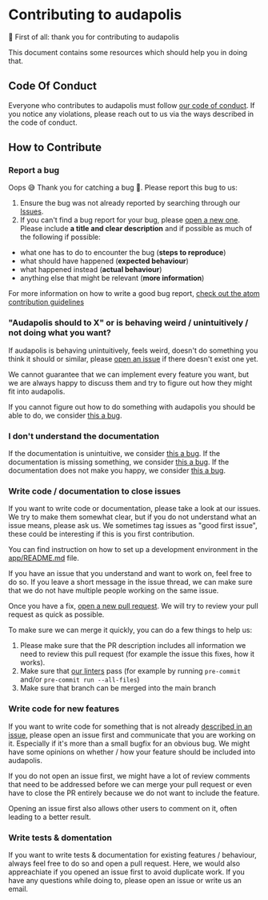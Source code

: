 # Contributing to audapolis

💖 First of all: thank you for contributing to audapolis

This document contains some resources which should help you in doing that.

## Code Of Conduct

Everyone who contributes to audapolis must follow [our code of conduct](https://github.com/audapolis/audapolis/blob/main/CODE_OF_CONDUCT.md).
If you notice any violations, please reach out to us via the ways described in the code of conduct.

## How to Contribute

### Report a bug

Oops 😅 Thank you for catching a bug 🐛.
Please report this bug to us:

1. Ensure the bug was not already reported by searching through our [Issues](https://github.com/audapolis/audapolis/issues).
2. If you can't find a bug report for your bug, please [open a new one](https://github.com/audapolis/audapolis/issues/new). Please include **a title and clear description** and if possible as much of the following if possible:
- what one has to do to encounter the bug (**steps to reproduce**)
- what should have happened (**expected behaviour**)
- what happened instead (**actual behaviour**)
- anything else that might be relevant (**more information**)

For more information on how to write a good bug report, [check out the atom contribution guidelines](https://github.com/atom/atom/blob/master/CONTRIBUTING.md#how-do-i-submit-a-good-bug-report)

### "Audapolis should to X" or is behaving weird / unintuitively / not doing what you want?

If audapolis is behaving unintuitively, feels weird, doesn't do something you think it should or similar, please [open an issue](https://github.com/audapolis/audapolis/issues/new) if there doesn't exist one yet.

We cannot guarantee that we can implement every feature you want, but we are always happy to discuss them and try to figure out how they might fit into audapolis.

If you cannot figure out how to do something with audapolis you should be able to do, we consider [this a bug](#report-a-bug).

### I don't understand the documentation

If the documentation is unintuitive, we consider [this a bug](#report-a-bug).
If the documentation is missing something, we consider [this a bug](#report-a-bug).
If the documentation does not make you happy, we consider [this a bug](#report-a-bug).

### Write code / documentation to close issues

If you want to write code or documentation, please take a look at our issues.
We try to make them somewhat clear, but if you do not understand what an issue means, please ask us.
We sometimes tag issues as "good first issue", these could be interesting if this is you first contribution.

You can find instruction on how to set up a development environment in the [app/README.md](app/README.md) file.

If you have an issue that you understand and want to work on, feel free to do so. If you leave a short message in the issue thread, we can make sure that we do not have multiple people working on the same issue.

Once you have a fix, [open a new pull request](https://github.com/audapolis/audapolis/compare).
We will try to review your pull request as quick as possible.

To make sure we can merge it quickly, you can do a few things to help us:
1. Please make sure that the PR description includes all information we need to review this pull request (for example the issue this fixes, how it works).
2. Make sure that [our linters](https://pre-commit.com/) pass (for example by running `pre-commit` and/or `pre-commit run --all-files`)
3. Make sure that branch can be merged into the main branch

### Write code for new features

If you want to write code for something that is not already [described in an issue](https://github.com/audapolis/audapolis), please open an issue first and communicate that you are working on it.
Especially if it's more than a small bugfix for an obvious bug.
We might have some opinions on whether / how your feature should be included into audapolis.

If you do not open an issue first, we might have a lot of review comments that need to be addressed before we can merge your pull request or even have to close the PR entirely because we do not want to include the feature.

Opening an issue first also allows other users to comment on it, often leading to a better result.

### Write tests & domentation

If you want to write tests & documentation for existing features / behaviour, always feel free to do so and open a pull request.
Here, we would also appreachiate if you opened an issue first to avoid duplicate work.
If you have any questions while doing to, please open an issue or write us an email.

